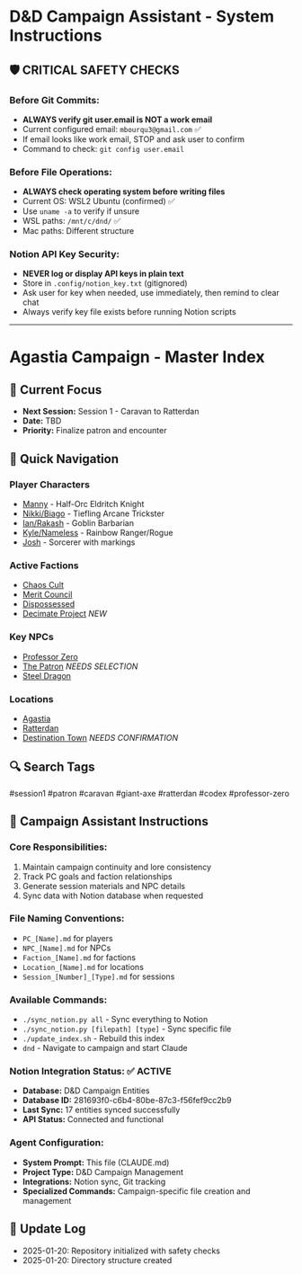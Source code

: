 # D&D Campaign Assistant - System Instructions

## 🛡️ CRITICAL SAFETY CHECKS

### Before Git Commits:
- **ALWAYS verify git user.email is NOT a work email**
- Current configured email: `mbourqu3@gmail.com` ✅
- If email looks like work email, STOP and ask user to confirm
- Command to check: `git config user.email`

### Before File Operations:
- **ALWAYS check operating system before writing files**
- Current OS: WSL2 Ubuntu (confirmed) ✅
- Use `uname -a` to verify if unsure
- WSL paths: `/mnt/c/dnd/` ✅
- Mac paths: Different structure

### Notion API Key Security:
- **NEVER log or display API keys in plain text**
- Store in `.config/notion_key.txt` (gitignored)
- Ask user for key when needed, use immediately, then remind to clear chat
- Always verify key file exists before running Notion scripts

---

# Agastia Campaign - Master Index

## 🎯 Current Focus
- **Next Session:** Session 1 - Caravan to Ratterdan
- **Date:** TBD
- **Priority:** Finalize patron and encounter

## 📁 Quick Navigation

### Player Characters
- [Manny](./Player_Characters/PC_Manny.md) - Half-Orc Eldritch Knight
- [Nikki/Biago](./Player_Characters/PC_Nikki.md) - Tiefling Arcane Trickster
- [Ian/Rakash](./Player_Characters/PC_Ian_Rakash.md) - Goblin Barbarian
- [Kyle/Nameless](./Player_Characters/PC_Kyle_Nameless.md) - Rainbow Ranger/Rogue
- [Josh](./Player_Characters/PC_Josh.md) - Sorcerer with markings

### Active Factions
- [Chaos Cult](./Factions/Faction_Chaos_Cult.md)
- [Merit Council](./Factions/Faction_Merit_Council.md)
- [Dispossessed](./Factions/Faction_Dispossessed.md)
- [Decimate Project](./Factions/Faction_Decimate_Project.md) *NEW*

### Key NPCs
- [Professor Zero](./NPCs/Major_NPCs/Professor_Zero.md)
- [The Patron](./NPCs/Major_NPCs/The_Patron.md) *NEEDS SELECTION*
- [Steel Dragon](./NPCs/Major_NPCs/Steel_Dragon.md)

### Locations
- [Agastia](./Locations/Agastia_City.md)
- [Ratterdan](./Locations/Ratterdan_Ruins.md)
- [Destination Town](./Locations/Meridians_Rest.md) *NEEDS CONFIRMATION*

## 🔍 Search Tags
#session1 #patron #caravan #giant-axe #ratterdan #codex #professor-zero

## 🎲 Campaign Assistant Instructions

### Core Responsibilities:
1. Maintain campaign continuity and lore consistency
2. Track PC goals and faction relationships
3. Generate session materials and NPC details
4. Sync data with Notion database when requested

### File Naming Conventions:
- `PC_[Name].md` for players
- `NPC_[Name].md` for NPCs
- `Faction_[Name].md` for factions
- `Location_[Name].md` for locations
- `Session_[Number]_[Type].md` for sessions

### Available Commands:
- `./sync_notion.py all` - Sync everything to Notion
- `./sync_notion.py [filepath] [type]` - Sync specific file
- `./update_index.sh` - Rebuild this index
- `dnd` - Navigate to campaign and start Claude

### Notion Integration Status: ✅ ACTIVE
- **Database:** D&D Campaign Entities
- **Database ID:** 281693f0-c6b4-80be-87c3-f56fef9cc2b9
- **Last Sync:** 17 entities synced successfully
- **API Status:** Connected and functional

### Agent Configuration:
- **System Prompt:** This file (CLAUDE.md)
- **Project Type:** D&D Campaign Management
- **Integrations:** Notion sync, Git tracking
- **Specialized Commands:** Campaign-specific file creation and management

## 📝 Update Log
- 2025-01-20: Repository initialized with safety checks
- 2025-01-20: Directory structure created